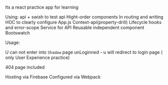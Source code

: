 

Its a react practice app for learning

Using:
api + swish to test api
Hight-order components In routing and writing HOC to clearly configure App.js
Context-api(property-drill)
Lifecycle hooks and error-scope
Service for API 
Reusable independent component
Bootswatch


Usage: 

U can not enter into `Shadow` page unLoginned - u will redirect to login page ( only User Experience practice) 

404 page included




Hosting via Firebase
Configured via Webpack